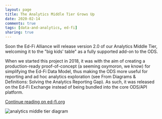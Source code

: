 ```yaml
---
layout: page
title: The Analytics Middle Tier Grows Up
date: 2020-02-14
comments: true
tags: [data-and-analytics, ed-fi]
sharing: true
---
```


Soon the Ed-Fi Alliance will release version 2.0 of our Analytics Middle Tier, welcoming it to the "big kids' table" as a fully supported add-on to the ODS.

When we started this project in 2018, it was with the aim of creating a production-ready proof-of-concept (a seeming oxymoron, we know) for simplifying the Ed-Fi Data Model, thus making the ODS more useful for reporting and ad hoc analytics exploration (see From Diagrams &amp; Definitions: Solving the Analytics Reporting Gap). As such, it was released on the Ed-Fi Exchange instead of being bundled into the core ODS/API platform.

[Continue reading on ed-fi.org](https://www.ed-fi.org/blog/2020/02/the-analytics-middle-tier-grows-up/)

![analytics middle tier diagram](https://www.ed-fi.org/assets/2020/02/Screen-Shot-2020-02-14-at-9.39.56-AM-768x391.png)

